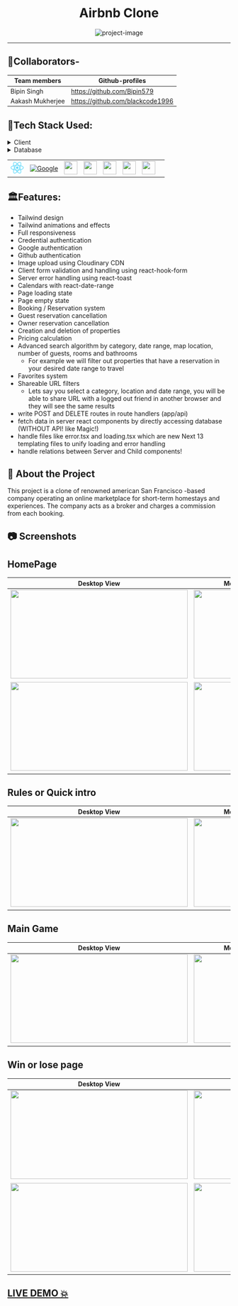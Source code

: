 <h1 align="center" id="title">Airbnb Clone</h1>

<p align="center"><img src="https://user-images.githubusercontent.com/99184393/185779974-a31a9f47-f8d3-42ea-b7f8-4a2971774615.png" alt="project-image" width="300" height="150/"></p>
<hr/>


## :handshake:Collaborators-

| Team members | Github-profiles |
| ------ | ------ |
| Bipin Singh | <https://github.com/Bipin579> |
| Aakash Mukherjee  | <https://github.com/blackcode1996> | 

## :space_invader:Tech Stack Used:

<details>
  <summary>Client</summary>
  <ul>
    <li><a href="https://#/">Typescript</a></li>
    <li><a href="https://nextjs.org/">Next.js</a></li>
    <li><a href="https://reactjs.org/">React.js</a></li>
    <li><a href="https://tailwindcss.com/">TailwindCSS</a></li>
    <li><a href="https://www.prisma.io">Prisma</a></li>
  </ul>
</details>

<details>
<summary>Database</summary>
  <ul>
  <li><a href="https://firebase.google.com">Mongodb</a></li>
  <li><a href="https://cloudinary.com/">Cloudinary</a></li>
  </ul>
</details>

<table>
    <tr>
        <td>
<a href="#"><img src="https://raw.githubusercontent.com/devicons/devicon/master/icons/react/react-original.svg" alt="" width="30" height="30" /></a>
        </td>
                <td>
<a href="#"><img src="https://user-images.githubusercontent.com/99184393/183096870-fdf58e59-d78c-44f4-bd1c-f9033c16d907.png" alt="Google" width="30" height="30" /></a>
        </td>
                        <td>
<a href="#"><img src="https://user-images.githubusercontent.com/99184393/179383376-874f547c-4e6f-4826-850e-706b009e7e2b.png" alt="" width="30" height="30" /></a>
        </td>
                              <td>
<a href="#"><img src="https://user-images.githubusercontent.com/99184393/181918664-569af962-756c-438c-b350-294f042e6f61.png" alt="" width="30" height="30" /></a>
        </td>
                        <td>
<a href="#"><img src="https://user-images.githubusercontent.com/99184393/180462270-ea4a249c-627c-4479-9431-5c3fd25454c4.png" alt="" width="30" height="30" /></a>
        </td>
                                      <td>
<a href="#"><img src="https://user-images.githubusercontent.com/99184393/229775276-a7cb148b-7fbd-4334-a07f-f2223bc49f62.png" alt="" width="30"height="30"/></a>
        </td>
      <td>
<a href="#"><img src="https://user-images.githubusercontent.com/99184393/204170976-0e5c6e2a-2b41-483d-adbd-d5d1e40b8d15.png" alt="" width="30"height="30"/></a>
        </td>
        <td>
<a href="#"><img src="https://user-images.githubusercontent.com/99184393/214867309-7b59fa0e-c872-484e-bc8f-462896c54d2a.png" alt="" height="30"/></a>
        </td>
    </tr>
</table>

## 🏛️Features:

- Tailwind design
- Tailwind animations and effects
- Full responsiveness
- Credential authentication
- Google authentication
- Github authentication
- Image upload using Cloudinary CDN
- Client form validation and handling using react-hook-form
- Server error handling using react-toast
- Calendars with react-date-range
- Page loading state
- Page empty state
- Booking / Reservation system
- Guest reservation cancellation
- Owner reservation cancellation
- Creation and deletion of properties
- Pricing calculation
- Advanced search algorithm by category, date range, map location, number of guests, rooms and bathrooms
    - For example we will filter out properties that have a reservation in your desired date range to travel
- Favorites system
- Shareable URL filters
    - Lets say you select a category, location and date range, you will be able to share URL with a logged out friend in another browser and they will see the same results
- write POST and DELETE routes in route handlers (app/api)
- fetch data in server react components by directly accessing database (WITHOUT API! like Magic!)
- handle files like error.tsx and loading.tsx which are new Next 13 templating files to unify loading and error handling
- handle relations between Server and Child components!

## :star2: About the Project

This project is a clone of renowned american San Francisco -based company operating an online marketplace for short-term homestays and experiences. The company acts as a broker and charges a commission from each booking.

## :camera: Screenshots

## HomePage
| Desktop View | Mobile View |
| ------ | ------ |
| <img width="400" height="200" src="https://user-images.githubusercontent.com/110044436/233092331-c37f7c33-ffce-41bf-ba01-e3a4b7bcb386.png"  /> | <img   width="100" height="200" src="https://user-images.githubusercontent.com/110044436/233092093-aef76163-483c-482b-b8c1-9669447b19a4.png"> |
| <img  width="400" height="200" src="https://user-images.githubusercontent.com/110034571/222943608-40b5cc24-3323-4e85-a5fc-ac798a922b89.png"  /> | <img   width="220" height="200" src="https://user-images.githubusercontent.com/110104542/224230154-3365ba57-687e-4158-9e3c-3d9a7d1e1c94.png"> |

## Rules or Quick intro
| Desktop View | Mobile View |
| ------ | ------ |
| <img  width="400" height="200" src="https://user-images.githubusercontent.com/110034571/222943626-2b0c1bfc-0172-4894-bd6a-ffa94759d264.png"  /> | <img  width="220" height="200" src="https://user-images.githubusercontent.com/110104542/224230650-eec1d4c4-557f-4bcf-8430-ad80b10e6e21.png"> |

## Main Game
| Desktop View | Mobile View |
| ------ | ------ |
| <img  width="400" height="200" src="https://user-images.githubusercontent.com/110034571/222943643-5fca9ece-f95e-47e3-bd76-f4eb865a6b0a.png"  /> | <img  width="220" height="200" src="https://user-images.githubusercontent.com/110104542/224234665-68d749b6-10ca-4385-b56b-1fdcb02e02fa.png"> |




## Win or lose page
| Desktop View | Mobile View |
| ------ | ------ |
| <img width="400" height="200" src="https://user-images.githubusercontent.com/110034571/222943651-9037607b-9572-4428-ae29-1fb8f923a076.png"  /> | <img   width="240" height="200" src="https://user-images.githubusercontent.com/110104542/224234975-f482b144-58f1-4c9b-b9d2-843a90d50d61.png"> |
| <img  width="400" height="200" src="https://user-images.githubusercontent.com/110034571/222943654-9a4bfa04-9844-45ff-b659-fe032fb3664b.png"  /> | <img   width="270" height="200" src="https://user-images.githubusercontent.com/110104542/224235026-43ec4eeb-6655-43b7-a8dc-b573f532ace0.png"> |



## <a href="https://airbnd-clone-ba.vercel.app/" target="_blank">LIVE DEMO 💥</a>

